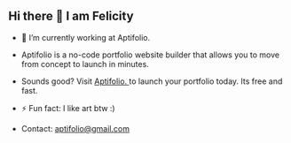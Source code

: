 ## Hi there 👋 I am Felicity

- 💼 I’m currently working at Aptifolio. 
- Aptifolio is a no-code portfolio website builder that allows you to move from concept to launch in minutes. 
- Sounds good? Visit [Aptifolio. ](https://aptifolio.com/)  to launch your portfolio today. Its free and fast. 


- ⚡ Fun fact: I like art btw :)
- Contact: aptifolio@gmail.com
  
<!--
**felicityblueish/felicityblueish** is a ✨ _special_ ✨ repository because its `README.md` (this file) appears on your GitHub profile.

Here are some ideas to get you started:

- 🔭 I’m currently working on ...
- 🌱 I’m currently learning ...
- 👯 I’m looking to collaborate on ...
- 🤔 I’m looking for help with ...
- 💬 Ask me about ...
- 📫 How to reach me: ...
- 😄 Pronouns: ...
- ⚡ Fun fact: ...
-->
